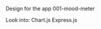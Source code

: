 <!-- https://www.figma.com/file/JQnUXBgzcCF7n9MvhsWz8t/Untitled?node-id=0%3A1 -->


Design for the app 001-mood-meter

Look into: 
Chart.js 
Express.js 
